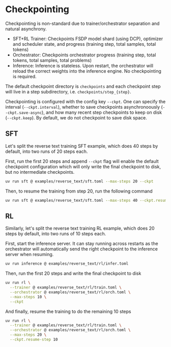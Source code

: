 # Checkpointing

Checkpointing is non-standard due to trainer/orchestrator separation and natural asynchrony.

- SFT+RL Trainer: Checkpoints FSDP model shard (using DCP), optimizer and scheduler state, and progress (training step, total samples, total tokens)
- Orchestrator: Checkpoints orchestrator progress (training step, total tokens, total samples, total problems)
- Inference: Inference is stateless. Upon restart, the orchestrator will reload the correct weights into the inference engine. No checkpointing is required.

The default checkpoint directory is `checkpoints` and each checkpoint step will live in a step subdirectory, i.e. `checkpoints/step_{step}`.

Checkpointing is configured with the config key `--ckpt`. One can specify the interval (`--ckpt.interval`), whether to save checkpoints asynchronoously  (`--ckpt.save-async`), and how many recent step checkpoints to keep on disk (`--ckpt.keep`). By default, we do not checkpoint to save disk space. 

## SFT

Let's split the reverse text training SFT example, which does 40 steps by default, into two runs of 20 steps each. 

First, run the first 20 steps and append  `--ckpt` flag will enable the default checkpoint configuration which will only write the final checkpoint to disk, but no intermediate checkpoints.

```bash
uv run sft @ examples/reverse_text/sft.toml --max-steps 20 --ckpt
```

Then, to resume the training from step 20, run the following command

```bash
uv run sft @ examples/reverse_text/sft.toml --max-steps 40 --ckpt.resume-step 20
```

## RL

Similarly, let's split the reverse text training RL example, which does 20 steps by default, into two runs of 10 steps each. 

First, start the inference server. It can stay running across restarts as the orchestrator will automatically send the right checkpoint to the inference server when resuming.

```bash
uv run inference @ examples/reverse_text/rl/infer.toml
```

Then, run the first 20 steps and write the final checkpoint to disk

```bash
uv run rl \
  --trainer @ examples/reverse_text/rl/train.toml \
  --orchestrator @ examples/reverse_text/rl/orch.toml \
  --max-steps 10 \
  --ckpt
```

And finally, resume the training to do the remaining 10 steps

```bash
uv run rl \
  --trainer @ examples/reverse_text/rl/train.toml \
  --orchestrator @ examples/reverse_text/rl/orch.toml \
  --max-steps 20 \
  --ckpt.resume-step 10
```